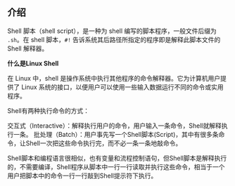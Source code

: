 ## 介绍

Shell 脚本（shell script），是一种为 shell 编写的脚本程序，一般文件后缀为 `.sh`。在 shell 脚本，`#!` 告诉系统其后路径所指定的程序即是解释此脚本文件的 Shell 解释器。

**什么是Linux Shell**

在 Linux 中，shell 是操作系统中执行其他程序的命令解释器。它为计算机用户提供了 Linux 系统的接口，以便用户可以使用一些输入数据运行不同的命令或实用程序。

Shell有两种执行命令的方式：

交互式（Interactive）：解释执行用户的命令，用户输入一条命令，Shell就解释执行一条。
批处理（Batch）：用户事先写一个Shell脚本(Script)，其中有很多条命令，让Shell一次把这些命令执行完，而不必一条一条地敲命令。

Shell脚本和编程语言很相似，也有变量和流程控制语句，但Shell脚本是解释执行的，不需要编译，Shell程序从脚本中一行一行读取并执行这些命令，相当于一个用户把脚本中的命令一行一行敲到Shell提示符下执行。